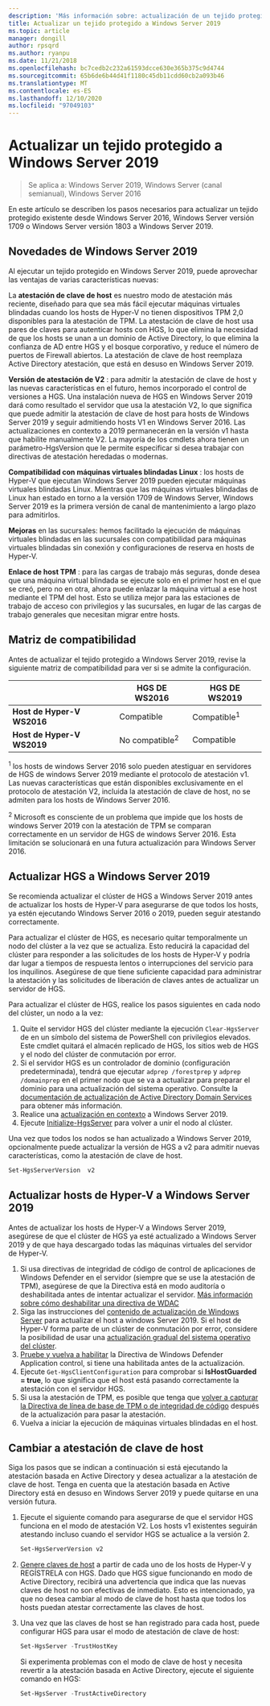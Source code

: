 ```yaml
---
description: 'Más información sobre: actualización de un tejido protegido a Windows Server 2019'
title: Actualizar un tejido protegido a Windows Server 2019
ms.topic: article
manager: dongill
author: rpsqrd
ms.author: ryanpu
ms.date: 11/21/2018
ms.openlocfilehash: bc7cedb2c232a61593dcce630e365b375c9d4744
ms.sourcegitcommit: 65b6de6b44d41f1180c45db11cdd60cb2a093b46
ms.translationtype: MT
ms.contentlocale: es-ES
ms.lasthandoff: 12/10/2020
ms.locfileid: "97049103"
---
```

# <a name="upgrade-a-guarded-fabric-to-windows-server-2019"></a>Actualizar un tejido protegido a Windows Server 2019

> Se aplica a: Windows Server 2019, Windows Server (canal semianual), Windows Server 2016

En este artículo se describen los pasos necesarios para actualizar un tejido protegido existente desde Windows Server 2016, Windows Server versión 1709 o Windows Server versión 1803 a Windows Server 2019.

## <a name="whats-new-in-windows-server-2019"></a>Novedades de Windows Server 2019

Al ejecutar un tejido protegido en Windows Server 2019, puede aprovechar las ventajas de varias características nuevas:

La **atestación de clave de host** es nuestro modo de atestación más reciente, diseñado para que sea más fácil ejecutar máquinas virtuales blindadas cuando los hosts de Hyper-V no tienen dispositivos TPM 2,0 disponibles para la atestación de TPM. La atestación de clave de host usa pares de claves para autenticar hosts con HGS, lo que elimina la necesidad de que los hosts se unan a un dominio de Active Directory, lo que elimina la confianza de AD entre HGS y el bosque corporativo, y reduce el número de puertos de Firewall abiertos. La atestación de clave de host reemplaza Active Directory atestación, que está en desuso en Windows Server 2019.

**Versión de atestación de V2** : para admitir la atestación de clave de host y las nuevas características en el futuro, hemos incorporado el control de versiones a HGS. Una instalación nueva de HGS en Windows Server 2019 dará como resultado el servidor que usa la atestación V2, lo que significa que puede admitir la atestación de clave de host para hosts de Windows Server 2019 y seguir admitiendo hosts V1 en Windows Server 2016. Las actualizaciones en contexto a 2019 permanecerán en la versión v1 hasta que habilite manualmente V2. La mayoría de los cmdlets ahora tienen un parámetro-HgsVersion que le permite especificar si desea trabajar con directivas de atestación heredadas o modernas.

**Compatibilidad con máquinas virtuales blindadas Linux** : los hosts de Hyper-V que ejecutan Windows Server 2019 pueden ejecutar máquinas virtuales blindadas Linux. Mientras que las máquinas virtuales blindadas de Linux han estado en torno a la versión 1709 de Windows Server, Windows Server 2019 es la primera versión de canal de mantenimiento a largo plazo para admitirlos.

**Mejoras** en las sucursales: hemos facilitado la ejecución de máquinas virtuales blindadas en las sucursales con compatibilidad para máquinas virtuales blindadas sin conexión y configuraciones de reserva en hosts de Hyper-V.

**Enlace de host TPM** : para las cargas de trabajo más seguras, donde desea que una máquina virtual blindada se ejecute solo en el primer host en el que se creó, pero no en otra, ahora puede enlazar la máquina virtual a ese host mediante el TPM del host. Esto se utiliza mejor para las estaciones de trabajo de acceso con privilegios y las sucursales, en lugar de las cargas de trabajo generales que necesitan migrar entre hosts.

## <a name="compatibility-matrix"></a>Matriz de compatibilidad

Antes de actualizar el tejido protegido a Windows Server 2019, revise la siguiente matriz de compatibilidad para ver si se admite la configuración.

|  | HGS DE WS2016 | HGS DE WS2019|
|---|---|---|
|**Host de Hyper-V WS2016** | Compatible | Compatible<sup>1</sup>|
|**Host de Hyper-V WS2019** | No compatible<sup>2</sup> | Compatible|

<sup>1</sup> los hosts de windows Server 2016 solo pueden atestiguar en servidores de HGS de windows Server 2019 mediante el protocolo de atestación v1. Las nuevas características que están disponibles exclusivamente en el protocolo de atestación V2, incluida la atestación de clave de host, no se admiten para los hosts de Windows Server 2016.

<sup>2</sup> Microsoft es consciente de un problema que impide que los hosts de windows Server 2019 con la atestación de TPM se comparan correctamente en un servidor de HGS de windows Server 2016. Esta limitación se solucionará en una futura actualización para Windows Server 2016.

## <a name="upgrade-hgs-to-windows-server-2019"></a>Actualizar HGS a Windows Server 2019

Se recomienda actualizar el clúster de HGS a Windows Server 2019 antes de actualizar los hosts de Hyper-V para asegurarse de que todos los hosts, ya estén ejecutando Windows Server 2016 o 2019, pueden seguir atestando correctamente.

Para actualizar el clúster de HGS, es necesario quitar temporalmente un nodo del clúster a la vez que se actualiza. Esto reducirá la capacidad del clúster para responder a las solicitudes de los hosts de Hyper-V y podría dar lugar a tiempos de respuesta lentos o interrupciones del servicio para los inquilinos. Asegúrese de que tiene suficiente capacidad para administrar la atestación y las solicitudes de liberación de claves antes de actualizar un servidor de HGS.

Para actualizar el clúster de HGS, realice los pasos siguientes en cada nodo del clúster, un nodo a la vez:

1.  Quite el servidor HGS del clúster mediante la ejecución `Clear-HgsServer` de en un símbolo del sistema de PowerShell con privilegios elevados. Este cmdlet quitará el almacén replicado de HGS, los sitios web de HGS y el nodo del clúster de conmutación por error.
2.  Si el servidor HGS es un controlador de dominio (configuración predeterminada), tendrá que ejecutar `adprep /forestprep` y `adprep /domainprep` en el primer nodo que se va a actualizar para preparar el dominio para una actualización del sistema operativo. Consulte la [documentación de actualización de Active Directory Domain Services](../../identity/ad-ds/deploy/upgrade-domain-controllers.md#supported-in-place-upgrade-paths) para obtener más información.
3.  Realice una [actualización en contexto](../../get-started-19/install-upgrade-migrate-19.md) a Windows Server 2019.
4.  Ejecute [Initialize-HgsServer](guarded-fabric-configure-additional-hgs-nodes.md) para volver a unir el nodo al clúster.

Una vez que todos los nodos se han actualizado a Windows Server 2019, opcionalmente puede actualizar la versión de HGS a v2 para admitir nuevas características, como la atestación de clave de host.

```powershell
Set-HgsServerVersion  v2
```

## <a name="upgrade-hyper-v-hosts-to-windows-server-2019"></a>Actualizar hosts de Hyper-V a Windows Server 2019

Antes de actualizar los hosts de Hyper-V a Windows Server 2019, asegúrese de que el clúster de HGS ya esté actualizado a Windows Server 2019 y de que haya descargado todas las máquinas virtuales del servidor de Hyper-V.

1.  Si usa directivas de integridad de código de control de aplicaciones de Windows Defender en el servidor (siempre que se use la atestación de TPM), asegúrese de que la Directiva está en modo auditoría o deshabilitada antes de intentar actualizar el servidor. [Más información sobre cómo deshabilitar una directiva de WDAC](/windows/security/threat-protection/windows-defender-application-control/disable-windows-defender-application-control-policies)
2.  Siga las instrucciones del [contenido de actualización de Windows Server](../../upgrade/upgrade-overview.md) para actualizar el host a windows Server 2019. Si el host de Hyper-V forma parte de un clúster de conmutación por error, considere la posibilidad de usar una [actualización gradual del sistema operativo del clúster](../../failover-clustering/Cluster-Operating-System-Rolling-Upgrade.md).
3.  [Pruebe y vuelva a habilitar](/windows/security/threat-protection/windows-defender-application-control/audit-windows-defender-application-control-policies) la Directiva de Windows Defender Application control, si tiene una habilitada antes de la actualización.
4.  Ejecute `Get-HgsClientConfiguration` para comprobar si **IsHostGuarded = true**, lo que significa que el host está pasando correctamente la atestación con el servidor HGS.
5.  Si usa la atestación de TPM, es posible que tenga que [volver a capturar la Directiva de línea de base de TPM o de integridad de código](guarded-fabric-add-host-information-for-tpm-trusted-attestation.md) después de la actualización para pasar la atestación.
6.  Vuelva a iniciar la ejecución de máquinas virtuales blindadas en el host.

## <a name="switch-to-host-key-attestation"></a>Cambiar a atestación de clave de host

Siga los pasos que se indican a continuación si está ejecutando la atestación basada en Active Directory y desea actualizar a la atestación de clave de host. Tenga en cuenta que la atestación basada en Active Directory está en desuso en Windows Server 2019 y puede quitarse en una versión futura.

1.  Ejecute el siguiente comando para asegurarse de que el servidor HGS funciona en el modo de atestación V2. Los hosts v1 existentes seguirán atestando incluso cuando el servidor HGS se actualice a la versión 2.

    ```powershell
    Set-HgsServerVersion v2
    ```

2.  [Genere claves de host](guarded-fabric-create-host-key.md) a partir de cada uno de los hosts de Hyper-V y REGÍSTRELA con HGS. Dado que HGS sigue funcionando en modo de Active Directory, recibirá una advertencia que indica que las nuevas claves de host no son efectivas de inmediato. Esto es intencionado, ya que no desea cambiar al modo de clave de host hasta que todos los hosts puedan atestar correctamente las claves de host.

3.  Una vez que las claves de host se han registrado para cada host, puede configurar HGS para usar el modo de atestación de clave de host:

    ```powershell
    Set-HgsServer -TrustHostKey
    ```

    Si experimenta problemas con el modo de clave de host y necesita revertir a la atestación basada en Active Directory, ejecute el siguiente comando en HGS:

    ```powershell
    Set-HgsServer -TrustActiveDirectory
    ```
